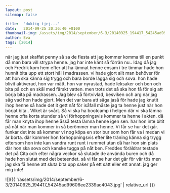 ```yaml
---
layout: post
sitemap: false

title:  "duktig tjej..."
date:   2014-09-25 20:36:40 +0100
thumbnail-img: /assets/img/2014/september/6-3/20140925_194417_54245ad99606ee2339ac4043.jpg
author: Eva
tags: [2014]
---
```


när jag just skaffat penny så sa de flesta att jag kommer komma till en punkt då man bara vill strypa henne. jag har inte känt så förrän nu.. Idag då jag och Fredrik kom hem efter att ha lämnat henne ensam i tre timmar hade hon hunnit bita upp ett stort hål i madrassen.  vi hade gjort allt man behöver för att hon ska känna sig trygg och bara borde lägga sig och sova.  hon hade blivit aktiverad, hon var mätt, hon var nyrastad, hade leksaker och ben och bita på och en skål med färskt vatten.  men trots det så ska hon få för sig att börja bita på madrassen.  Jag blev så förtvivlad, besviken och arg när jag såg vad hon hade gjort.  Men det var bara att säga jaså för hade jag knutit ihop henne så hade det it gett nåt för isåfall måste jag ta henne just när hon börjat bita.. Vilket är svårt. Så vi ska ha bootcamp i helgen där vi ska lämna henne ofta korta stunder så vi förhoppningsvis kommer ta henne i akten. då får man knyta ihop henne åsså testa lämna henne igen sen. har hon inte bitit på nåt när man kommer in så berömmer man henne.  Vi får se hur det går.  funkar det inte så kommer vi nog köpa en stor bur som hon får va i medan vi är borta.  där kommer hon förhoppningsvis efter lite träning känna sig trygg eftersom hon inte kan vandra runt runt i rummet utan då har hon sin plats där hon ska sova och kanske tugga på nåt ben.  Freddes föräldrar testade det på Cita och efter några veckor så slutade de använda buren och då hade hon slutat med det beteendet. så vi får se hur det går för vår tös men jag ska få henne att sluta bita upp saker på ett sätt eller ett annat. jag ger mig inte!

![]({{ '/assets/img/2014/september/6-3/20140925_194417_54245ad99606ee2339ac4043.jpg'  | relative_url }})

